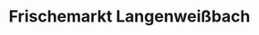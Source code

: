 ---
title: "Frischemarkt Langenweißbach"
url: /langenweissbach/frischemarkt-langenweissbach/
shop: Supermarkt
---